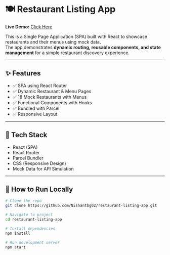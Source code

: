 # 🍽️ Restaurant Listing App

**Live Demo:** [Click Here](https://restaurant-listing-nishant.netlify.app)

This is a Single Page Application (SPA) built with React to showcase restaurants and their menus using mock data.  
The app demonstrates **dynamic routing, reusable components, and state management** for a simple restaurant discovery experience.

---

## ✨ Features
- ✅ SPA using React Router  
- ✅ Dynamic Restaurant & Menu Pages  
- ✅ 18 Mock Restaurants with Menus  
- ✅ Functional Components with Hooks  
- ✅ Bundled with Parcel  
- ✅ Responsive Layout  

---

## 🚀 Tech Stack
- React (SPA)  
- React Router  
- Parcel Bundler  
- CSS (Responsive Design)  
- Mock Data for API Simulation

---

## 📂 How to Run Locally
```bash
# Clone the repo
git clone https://github.com/Nishantbg02/restaurant-listing-app.git

# Navigate to project
cd restaurant-listing-app

# Install dependencies
npm install

# Run development server
npm start
